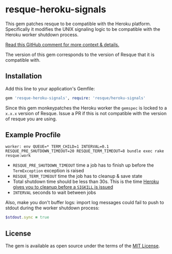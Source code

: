 # resque-heroku-signals

This gem patches resque to be compatible with the Heroku platform. Specifically it
modifies the UNIX signaling logic to be compatible with the Heroku worker shutdown process.

[Read this GitHub comment for more context & details.](https://github.com/resque/resque/issues/1559)

The version of this gem corresponds to the version of Resque that it is compatible with.

## Installation

Add this line to your application's Gemfile:

```ruby
gem 'resque-heroku-signals', require: 'resque/heroku-signals'
```

Since this gem monkeypatches the Heroku worker the `gemspec` is locked to a `x.x.x` version of Resque. Issue a PR if this is not compatible with the version of resque you are using. 

## Example Procfile

```
worker: env QUEUE=* TERM_CHILD=1 INTERVAL=0.1 RESQUE_PRE_SHUTDOWN_TIMEOUT=20 RESQUE_TERM_TIMEOUT=8 bundle exec rake resque:work
```

* `RESQUE_PRE_SHUTDOWN_TIMEOUT` time a job has to finish up before the `TermException` exception is raised
* `RESQUE_TERM_TIMEOUT` time the job has to cleanup & save state
* Total shutdown time should be less than 30s. This is the time [Heroku gives you to cleanup before a `SIGKILL` is issued](https://devcenter.heroku.com/articles/dynos#shutdown)
* `INTERVAL` seconds to wait between jobs

Also, make you don't buffer logs: import log messages could fail to push to stdout during the worker shutdown process:

```ruby
$stdout.sync = true
```

## License

The gem is available as open source under the terms of the [MIT License](http://opensource.org/licenses/MIT).
